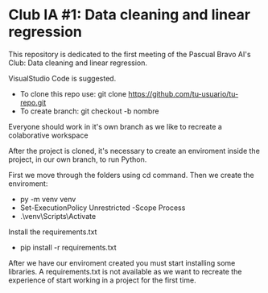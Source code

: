 # Club IA #1: Data cleaning and linear regression
This repository is dedicated to the first meeting of the Pascual Bravo AI's Club: Data cleaning and linear regression.

VisualStudio Code is suggested.

* To clone this repo use: git clone https://github.com/tu-usuario/tu-repo.git
* To create branch: git checkout -b nombre

Everyone should work in it's own branch as we like to recreate a colaborative workspace

After the project is cloned, it's necessary to create an enviroment inside the project, in our own branch, to run Python.

First we move through the folders using cd command. Then we create the enviroment: 
* py -m venv venv
* Set-ExecutionPolicy Unrestricted -Scope Process
* .\venv\Scripts\Activate

Install the requirements.txt
* pip install -r requirements.txt

After we have our enviroment created you must start installing some libraries. A requirements.txt is not available as we want to recreate the experience of start working in a project for the first time.
